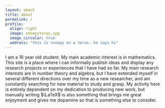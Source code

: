```yaml
---
layout: about
title: about
permalink: /
profile:
  align: right
  image: snoopytorus.jpg
  image_circular: true
  address: "this is snoopy on a torus. he says hi"
---
```


I am a 16 year old student. My main academic interest is in mathematics. This site is a place where I can informally publish ideas and display any research projects or experiences that I have had so far. My main research interests are in number theory and algebra, but I have extended myself in several different directions over my time as a new researcher, and am constantly searching for new material to study and grasp. My activity here is entirely dependent on my dedication to producing new work, but manually writing $\LaTeX$ is also something that brings me great enjoyment and gives me dopamine so that is something else to consider.
